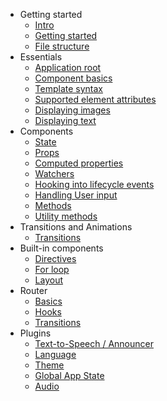 - Getting started
  - [Intro](/getting_started/intro.md)
  - [Getting started](/getting_started/getting_started.md)
  - [File structure](/getting_started/file_structure.md)
- Essentials
  - [Application root](/essentials/application_root.md)
  - [Component basics](/essentials/components.md)
  - [Template syntax](/essentials/template_syntax.md)
  - [Supported element attributes](/essentials/element_attributes.md)
  - [Displaying images](/essentials/displaying_images.md)
  - [Displaying text](/essentials/displaying_text.md)
- Components
  - [State](/components/component_state.md)
  - [Props](/components/props.md)
  - [Computed properties](/components/computed_properties.md)
  - [Watchers](/components/watchers.md)
  - [Hooking into lifecycle events](/components/lifecycle_events.md)
  - [Handling User input](/components/user_input.md)
  - [Methods](/components/methods.md)
  - [Utility methods](/components/utility_methods.md)
- Transitions and Animations
  - [Transitions](/transitions_animations/transitions.md)
- Built-in components
  - [Directives](/built-in/directives.md)
  - [For loop](/built-in/for-loop.md)
  - [Layout](/built-in/layout.md)
- Router
  - [Basics](/router/basics.md)
  - [Hooks](/router/hooks.md)
  - [Transitions](/router/transitions.md)
- Plugins
  - [Text-to-Speech / Announcer](/plugins/text-to-speech-announcer.md)
  - [Language](/plugins/language.md)
  - [Theme](/plugins/theme.md)
  - [Global App State](/plugins/global_app_state.md)
  - [Audio](/plugins/audio.md)
